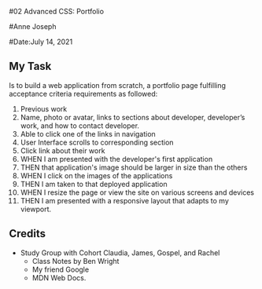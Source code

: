 #02 Advanced CSS: Portfolio

#Anne Joseph

#Date:July 14, 2021

## My Task

Is to build a web application from scratch, a portfolio page fulfilling acceptance criteria requirements as followed:

1. Previous work
2. Name, photo or avatar, links to sections about developer, 			developer’s work, and how to contact developer.
3. Able to click one of the links in navigation
4. User Interface scrolls to corresponding section
5.  Click link about their work
6. WHEN I am presented with the developer's first application
7. THEN that application's image should be larger in size than the others
8. WHEN I click on the images of the applications
9. THEN I am taken to that deployed application
10. WHEN I resize the page or view the site on various screens and devices
11. THEN I am presented with a responsive layout that adapts to my viewport.

## Credits
- Study Group with Cohort Claudia, James, Gospel, and Rachel
  -   Class Notes by Ben Wright
  -   My friend Google
  -   MDN Web Docs.
